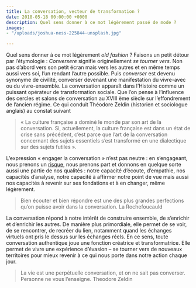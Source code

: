 ```yaml
---
title: La conversation, vecteur de transformation ?
date: 2018-05-18 00:00:00 +0000
description: Quel sens donner à ce mot légèrement passé de mode ?
images:
- "/uploads/joshua-ness-225844-unsplash.jpg"

---
```

Quel sens donner à ce mot légèrement _old fashion_ ? Faisons un petit détour par l’étymologie : _Conversere_ signifie originellement _se tourner vers_. Non pas d’abord vers son petit écran mais vers les autres et en même temps aussi vers soi, l’un rendant l’autre possible. Puis _converser_ est devenu synonyme de civilité, converser devenant une manifestation du vivre-avec ou du vivre-ensemble. La conversation apparaît dans l’Histoire comme un puissant opérateur de transformation sociale. Que l’on pense à l’influence des cercles et salons de conversation au XVIII ème siècle sur l’effondrement de l’ancien régime. Ce qui conduit Théodore Zeldin (historien et sociologue anglais) au constat suivant 

> « La culture française a dominé le monde par son art de la conversation. Si, actuellement, la culture française est dans un état de crise sans précédent, c’est parce que l’art de la conversation concernant des sujets essentiels s’est transformé en une dialectique sur des sujets futiles ».

L’expression « engager la conversation » n’est pas neutre : en s’engageant, nous prenons un [risque](http://www.cafe-philo.paris/www/?p=144 "Agir dans l’incertitude ou l’art de discerner les moments opportuns"), nous prenons part et donnons en quelque sorte aussi une partie de nos qualités : notre capacité d’écoute, d’empathie, nos capacités d’analyse, notre capacité à affirmer notre point de vue mais aussi nos capacités à revenir sur ses fondations et à en changer, même légèrement.

> Bien écouter et bien répondre est une des plus grandes perfections qu’on puisse avoir dans la conversation. La Rochefoucauld

La conversation répond à notre intérêt de construire ensemble, de s’enrichir et d’enrichir les autres. De manière plus primordiale, elle permet de se voir, de se rencontrer, de recréer du lien, notamment quand les échanges virtuels ont pris le dessus sur les échanges réels. En ce sens, toute conversation authentique joue une fonction créatrice et transformatrice. Elle permet de vivre une expérience d’évasion – se tourner vers de nouveaux territoires pour mieux revenir à ce qui nous porte dans notre action chaque jour. 

> La vie est une perpétuelle conversation, et on ne sait pas converser. Personne ne vous l’enseigne. Theodore Zeldin